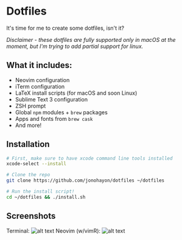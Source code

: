 Dotfiles
===
It's time for me to create some dotfiles, isn't it?

*Disclaimer - these dotfiles are fully supported only in macOS at the moment, but I'm trying to add partial support for linux.*

## What it includes:
 - Neovim configuration
 - iTerm configuration
 - LaTeX install scripts (for macOS and soon Linux)
 - Sublime Text 3 configuration
 - ZSH prompt
 - Global `npm` modules + `brew` packages
 - Apps and fonts from `brew cask`
 - And more!

## Installation
```bash
# First, make sure to have xcode command line tools installed
xcode-select --install

# Clone the repo
git clone https://github.com/jonohayon/dotfiles ~/dotfiles

# Run the install script!
cd ~/dotfiles && ./install.sh
```

## Screenshots
Terminal: ![alt text][terminal]
Neovim (w/vimR): ![alt text][vimr]

[terminal]: https://puu.sh/wXL2I/dc3d99a4d7.png "Terminal Screenshot"
[vimr]: https://puu.sh/wXL8H/c85908f355.png "vimR Screenshot"
